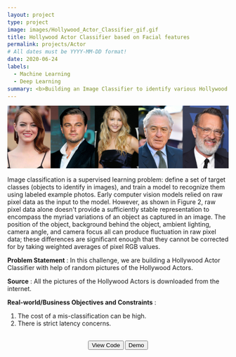 ```yaml
---
layout: project
type: project
image: images/Hollywood_Actor_Classifier_gif.gif
title: Hollywood Actor Classifier based on Facial features
permalink: projects/Actor
# All dates must be YYYY-MM-DD format!
date: 2020-06-24
labels:
  - Machine Learning
  - Deep Learning
summary: <b>Building an Image Classifier to identify various Hollywood Actors.<br><br><center><button onclick="window.open('https://www.youtube.com/watch?v=cfipz5xF3zQ')" type="button">WATCH DEMO</button></br></br></center></b>
---
```


<img class="ui image" src="../images/Hollywood_Actor_Classifier_Banner.png">

Image classification is a supervised learning problem: define a set of target classes (objects to identify in images), and train a model to recognize them using labeled example photos. Early computer vision models relied on raw pixel data as the input to the model. However, as shown in Figure 2, raw pixel data alone doesn't provide a sufficiently stable representation to encompass the myriad variations of an object as captured in an image. The position of the object, background behind the object, ambient lighting, camera angle, and camera focus all can produce fluctuation in raw pixel data; these differences are significant enough that they cannot be corrected for by taking weighted averages of pixel RGB values.

<b>Problem Statement</b> : In this challenge, we are building a Hollywood Actor Classifier with help of random pictures of the Hollywood Actors.

<b>Source</b> : All the pictures of the Hollywood Actors is downloaded from the internet.

<b>Real-world/Business Objectives and Constraints</b> : 
1. The cost of a mis-classification can be high.
2. There is strict latency concerns.

<div class="buttons">
	<b><br><center><button onclick="window.open('https://github.com/iamsouravbanerjee/Hollywood-Actor-Classifier')" type="button">View Code</button> <button onclick="window.open('https://www.youtube.com/watch?v=cfipz5xF3zQ')" type="button">Demo</button><br><br><br><br>
